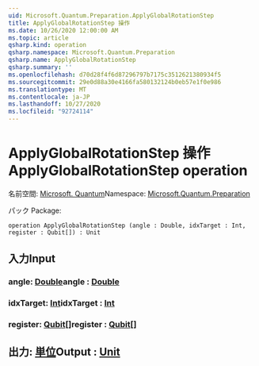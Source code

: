```yaml
---
uid: Microsoft.Quantum.Preparation.ApplyGlobalRotationStep
title: ApplyGlobalRotationStep 操作
ms.date: 10/26/2020 12:00:00 AM
ms.topic: article
qsharp.kind: operation
qsharp.namespace: Microsoft.Quantum.Preparation
qsharp.name: ApplyGlobalRotationStep
qsharp.summary: ''
ms.openlocfilehash: d70d28f4f6d87296797b7175c3512621380934f5
ms.sourcegitcommit: 29e0d88a30e4166fa580132124b0eb57e1f0e986
ms.translationtype: MT
ms.contentlocale: ja-JP
ms.lasthandoff: 10/27/2020
ms.locfileid: "92724114"
---
```

# <a name="applyglobalrotationstep-operation"></a><span data-ttu-id="3f3e3-102">ApplyGlobalRotationStep 操作</span><span class="sxs-lookup"><span data-stu-id="3f3e3-102">ApplyGlobalRotationStep operation</span></span>

<span data-ttu-id="3f3e3-103">名前空間: [Microsoft. Quantum](xref:Microsoft.Quantum.Preparation)</span><span class="sxs-lookup"><span data-stu-id="3f3e3-103">Namespace: [Microsoft.Quantum.Preparation](xref:Microsoft.Quantum.Preparation)</span></span>

<span data-ttu-id="3f3e3-104">パック [](https://nuget.org/packages/)</span><span class="sxs-lookup"><span data-stu-id="3f3e3-104">Package: [](https://nuget.org/packages/)</span></span>




```qsharp
operation ApplyGlobalRotationStep (angle : Double, idxTarget : Int, register : Qubit[]) : Unit
```


## <a name="input"></a><span data-ttu-id="3f3e3-105">入力</span><span class="sxs-lookup"><span data-stu-id="3f3e3-105">Input</span></span>

### <a name="angle--double"></a><span data-ttu-id="3f3e3-106">angle: [Double](xref:microsoft.quantum.lang-ref.double)</span><span class="sxs-lookup"><span data-stu-id="3f3e3-106">angle : [Double](xref:microsoft.quantum.lang-ref.double)</span></span>




### <a name="idxtarget--int"></a><span data-ttu-id="3f3e3-107">idxTarget: [Int](xref:microsoft.quantum.lang-ref.int)</span><span class="sxs-lookup"><span data-stu-id="3f3e3-107">idxTarget : [Int](xref:microsoft.quantum.lang-ref.int)</span></span>




### <a name="register--qubit"></a><span data-ttu-id="3f3e3-108">register: [Qubit](xref:microsoft.quantum.lang-ref.qubit)[]</span><span class="sxs-lookup"><span data-stu-id="3f3e3-108">register : [Qubit](xref:microsoft.quantum.lang-ref.qubit)[]</span></span>





## <a name="output--unit"></a><span data-ttu-id="3f3e3-109">出力: [単位](xref:microsoft.quantum.lang-ref.unit)</span><span class="sxs-lookup"><span data-stu-id="3f3e3-109">Output : [Unit](xref:microsoft.quantum.lang-ref.unit)</span></span>

